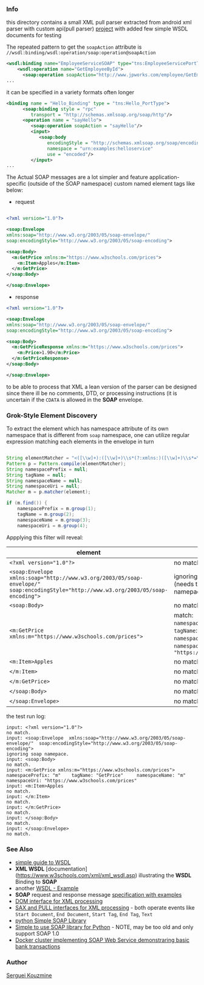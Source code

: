 ### Info

this directory contains a small XML pull parser extracted from 
android xml parser with custom api(pull parser)
[project](https://github.com/rsrahulee/XML)
with added few simple WSDL documents for testing


The repeated pattern to get the `soapAction` attribute is `//wsdl:binding/wsdl:operation/soap:operation@soapAction`

```XML
<wsdl:binding name="EmployeeServiceSOAP" type="tns:EmployeeServicePortType">
    <wsdl:operation name="GetEmployeeById">
      <soap:operation soapAction="http://www.jpworks.com/employee/GetEmployeeById"/>
...
```
it can be specified in a variety formats often longer

```XML
<binding name = "Hello_Binding" type = "tns:Hello_PortType">
      <soap:binding style = "rpc"
         transport = "http://schemas.xmlsoap.org/soap/http"/>
      <operation name = "sayHello">
         <soap:operation soapAction = "sayHello"/>
         <input>
            <soap:body
               encodingStyle = "http://schemas.xmlsoap.org/soap/encoding/"
               namespace = "urn:examples:helloservice"
               use = "encoded"/>
         </input>
...
```

The Actual SOAP messages are a lot simpler and feature application-specific (outside of the SOAP namespace) custom named element tags like below:

* request
```XML

<?xml version="1.0"?>

<soap:Envelope
xmlns:soap="http://www.w3.org/2003/05/soap-envelope/"
soap:encodingStyle="http://www.w3.org/2003/05/soap-encoding">

<soap:Body>
  <m:GetPrice xmlns:m="https://www.w3schools.com/prices">
    <m:Item>Apples</m:Item>
  </m:GetPrice>
</soap:Body>

</soap:Envelope>
```
* response
```XML
<?xml version="1.0"?>

<soap:Envelope
xmlns:soap="http://www.w3.org/2003/05/soap-envelope/"
soap:encodingStyle="http://www.w3.org/2003/05/soap-encoding">

<soap:Body>
  <m:GetPriceResponse xmlns:m="https://www.w3schools.com/prices">
    <m:Price>1.90</m:Price>
  </m:GetPriceResponse>
</soap:Body>

</soap:Envelope>
```

to be able to process that XML a lean version of the parser can be designed since there ill be no comments, DTD, or processing instructions (it is uncertain if the `CDATA` is allowed in the __SOAP__ envelope.

### Grok-Style Element Discovery

To extract the element which has namespace attribute of its own namespace that is different from `soap` namespace, one can utilize regular expression matching each elements in the envelope in turn

```java

String elementMatcher = "<([\\w]+):([\\w]+)\\s*(?:xmlns:)([\\w]+)\\s*=\\s*\"([^\"]+)\">";
Pattern p = Pattern.compile(elementMatcher);
String namespacePrefix = null;
String tagName = null;
String namespaceName = null;
String namespaceUri = null;
Matcher m = p.matcher(element);

if (m.find()) {
	namespacePrefix = m.group(1);
	tagName = m.group(2);
	namespaceName = m.group(3);
	namespaceUri = m.group(4);
```
Appplying this filter will reveal:


| element              |  match            |
|----------------------|--------------|
| `<?xml version="1.0"?>`     | no match.        |
| `<soap:Envelope  xmlns:soap="http://www.w3.org/2003/05/soap-envelope/"  soap:encodingStyle="http://www.w3.org/2003/05/soap-encoding">`     | ignoring soap namepace - no match (needs to rectified by checking namepace prefix)        |
| `<soap:Body>`     | no match.        |
| `<m:GetPrice xmlns:m="https://www.w3schools.com/prices">`     | match: <br/> `namespacePrefix`: `"m"` <br/>   `tagName`: `"GetPrice"` <br/>    `namespaceName`: `"m"`<br/>      `namespaceUri`: `"https://www.w3schools.com/prices"` |
| `<m:Item>Apples`     | no match.        |
| `</m:Item>`     | no match.        |
| `</m:GetPrice>`     | no match.        |
| `</soap:Body>`     | no match.        |
| `</soap:Envelope>`     | no match.        |

the test run log:

```text
input: <?xml version="1.0"?>
no match.
input: <soap:Envelope  xmlns:soap="http://www.w3.org/2003/05/soap-envelope/"  soap:encodingStyle="http://www.w3.org/2003/05/soap-encoding">
ignoring soap namepace.
input: <soap:Body>
no match.
input: <m:GetPrice xmlns:m="https://www.w3schools.com/prices">
namespacePrefix: "m"    tagName: "GetPrice"     namespaceName: "m"      namespaceUri: "https://www.w3schools.com/prices"
input: <m:Item>Apples
no match.
input: </m:Item>
no match.
input: </m:GetPrice>
no match.
input: </soap:Body>
no match.
input: </soap:Envelope>
no match.
```
### See Also

  * [simple guide to WSDL](https://www.tutorialworks.com/wsdl/)
  * __XML WSDL__ [documentation] (https://www.w3schools.com/xml/xml_wsdl.asp) illustrating the __WSDL__ Binding to __SOAP__
  * another [WSDL - Example](https://www.tutorialspoint.com/wsdl/wsdl_example.htm)
  * __SOAP__ request and response message [specification with examples](https://www.w3schools.com/xml/xml_soap.asp)
  * [DOM interface for XML processing](https://en.wikipedia.org/wiki/Java_API_for_XML_Processing#DOM_interface)
  * [SAX and PULL interfaces for XML processing](https://en.wikipedia.org/wiki/Simple_API_for_XML) - both operate events like  `Start Document`, `End Document`, `Start Tag`, `End Tag`, `Text`
  * [python Simple SOAP Library](https://github.com/pysimplesoap/pysimplesoap)
  * [Simple to use SOAP library for Python](https://github.com/jeffkit/SOAPpy) - NOTE, may be too old and only support SOAP 1.0
  * [Docker cluster implementing SOAP Web Service demonstraring basic bank transactions](https://github.com/theoterz/Spyne-web-services)

### Author
[Serguei Kouzmine](kouzmine_serguei@yahoo.com)
